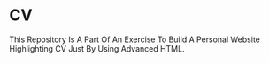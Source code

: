 # CV
This Repository Is A Part Of An Exercise To Build A Personal Website Highlighting CV Just By Using Advanced HTML.
